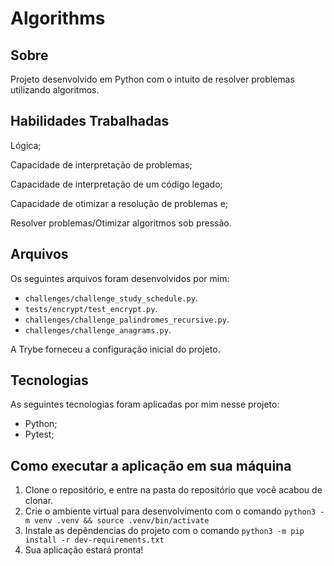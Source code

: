 # Algorithms

## Sobre
Projeto desenvolvido em Python com o intuito de resolver problemas utilizando algoritmos. 

## Habilidades Trabalhadas
Lógica;

Capacidade de interpretação de problemas;

Capacidade de interpretação de um código legado;

Capacidade de otimizar a resolução de problemas e;

Resolver problemas/Otimizar algoritmos sob pressão.

## Arquivos
Os seguintes arquivos foram desenvolvidos por mim:

- `challenges/challenge_study_schedule.py`.
- `tests/encrypt/test_encrypt.py`.
- `challenges/challenge_palindromes_recursive.py`.
- `challenges/challenge_anagrams.py`.

A Trybe forneceu a configuração inicial do projeto.

## Tecnologias
As seguintes tecnologias foram aplicadas por mim nesse projeto:
- Python;
- Pytest;

## Como executar a aplicação em sua máquina

1. Clone o repositório, e entre na pasta do repositório que você acabou de clonar.
2. Crie o ambiente virtual para desenvolvimento com o comando `python3 -m venv .venv && source .venv/bin/activate`
3. Instale as depêndencias do projeto com o comando `python3 -m pip install -r dev-requirements.txt`
4. Sua aplicação estará pronta!
